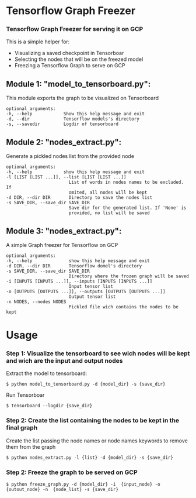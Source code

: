 # Tensorflow Graph Freezer

### Tensorflow Graph Freezer for serving it on GCP

This is a simple helper for:
    
* Visualizing a saved checkpoint in Tensorboar
* Selecting the nodes that will be on the freezed model
* Freezing a Tensorflow Graph to serve on GCP

## Module 1: "model_to_tensorboard.py":

This module exports the graph to be visualized on Tensorboard

    optional arguments:
    -h, --help            Show this help message and exit
    -d, --dir             Tensorflow models's directory
    -s, --savedir         Logdir of tensorboard

## Module 2: "nodes_extract.py":

Generate a pickled nodes list from the provided node

    optional arguments:
    -h, --help            show this help message and exit
    -l [LIST [LIST ...]], --list [LIST [LIST ...]]
                            List of words in nodes names to be excluded. If
                            omited, all nodes will be kept
    -d DIR, --dir DIR       Directory to save the nodes list
    -s SAVE_DIR, --save_dir SAVE_DIR
                            Save dir for the generated list. If 'None' is
                            provided, no list will be saved

## Module 3: "nodes_extract.py":

A simple Graph freezer for Tensorflow on GCP

    optional arguments:
    -h, --help              show this help message and exit
    -d DIR, --dir DIR       Tensorflow domel's directory
    -s SAVE_DIR, --save_dir SAVE_DIR
                            Directory where the frozen graph will be saved
    -i [INPUTS [INPUTS ...]], --inputs [INPUTS [INPUTS ...]]
                            Input tensor list
    -o [OUTPUTS [OUTPUTS ...]], --outputs [OUTPUTS [OUTPUTS ...]]
                            Output tensor list
    -n NODES, --nodes NODES
                            Pickled file wich contains the nodes to be kept

# Usage

### Step 1: Visualize the tensorboard to see wich nodes will be kept and wich are the input and output nodes

Extract the model to tensorboard:

    $ python model_to_tensorboard.py -d {model_dir} -s {save_dir}

Run Tensorboar

    $ tensorboard --logdir {save_dir}

### Step 2: Create the list containing the nodes to be kept in the final graph  

Create the list passing the node names or node names keywords to remove them from the graph

    $ python nodes_extract.py -l {list} -d {model_dir} -s {save_dir}

### Step 2: Freeze the graph to be served on GCP

    $ python freeze_graph.py -d {model_dir} -i  {input_node} -o {outout_node} -n  {node_list} -s {save_dir}



